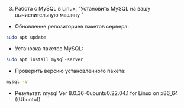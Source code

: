 3. Работа с MySQL в Linux. “Установить MySQL на вашу вычислительную машину ”
- Обновление репозиториев пакетов сервера:
```bash
sudo apt update
```
- Установка пакетов MySQL:
```bash
sudo apt install mysql-server
```
- Проверить версию установленного пакета:
```bash
mysql -V

```
- Результат:
mysql  Ver 8.0.36-0ubuntu0.22.04.1 for Linux on x86_64 ((Ubuntu))